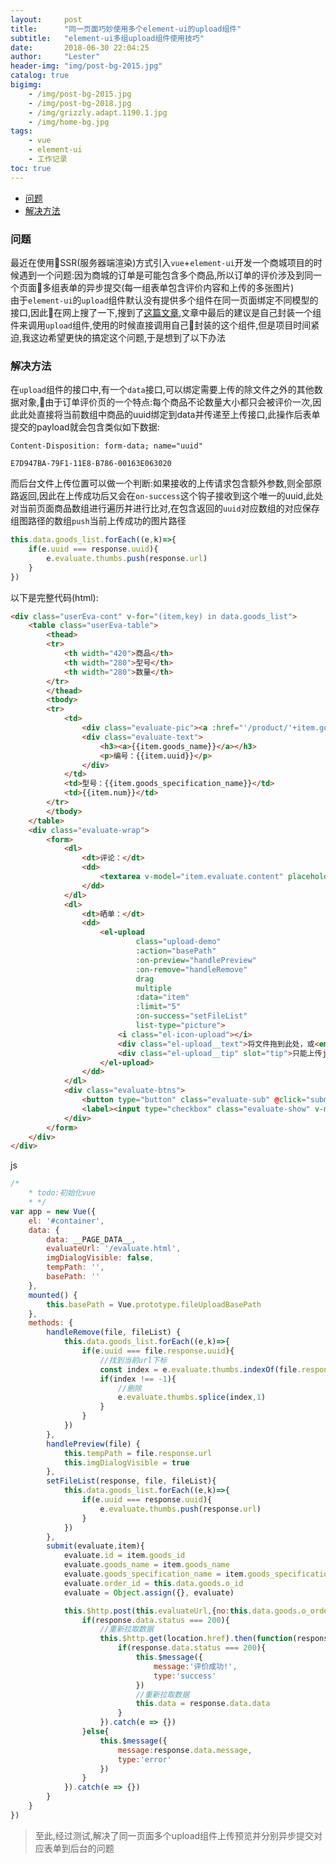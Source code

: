 ```yaml
---
layout:     post
title:      "同一页面巧妙使用多个element-ui的upload组件"
subtitle:   "element-ui多组upload组件使用技巧"
date:       2018-06-30 22:04:25
author:     "Lester"
header-img: "img/post-bg-2015.jpg"
catalog: true
bigimg:
    - /img/post-bg-2015.jpg
    - /img/post-bg-2018.jpg
    - /img/grizzly.adapt.1190.1.jpg
    - /img/home-bg.jpg
tags:
    - vue
    - element-ui
    - 工作记录
toc: true
---
```


- [问题](#%E9%97%AE%E9%A2%98)
- [解决方法](#%E8%A7%A3%E5%86%B3%E6%96%B9%E6%B3%95)

### 问题
最近在使用SSR(服务器端渲染)方式引入`vue`+`element-ui`开发一个商城项目的时候遇到一个问题:因为商城的订单是可能包含多个商品,所以订单的评价涉及到同一个页面多组表单的异步提交(每一组表单包含评价内容和上传的多张图片)  
由于`element-ui`的`upload`组件默认没有提供多个组件在同一页面绑定不同模型的接口,因此在网上搜了一下,搜到了[这篇文章](https://www.guoxiongfei.cn/cntech/2701.html),文章中最后的建议是自己封装一个组件来调用`upload`组件,使用的时候直接调用自己封装的这个组件,但是项目时间紧迫,我这边希望更快的搞定这个问题,于是想到了以下办法  


### 解决方法
在`upload`组件的接口中,有一个`data`接口,可以绑定需要上传的除文件之外的其他数据对象,由于订单评价页的一个特点:每个商品不论数量大小都只会被评价一次,因此此处直接将当前数组中商品的uuid绑定到data并传递至上传接口,此操作后表单提交的payload就会包含类似如下数据:
```
Content-Disposition: form-data; name="uuid"

E7D947BA-79F1-11E8-B786-00163E063020
```
而后台文件上传位置可以做一个判断:如果接收的上传请求包含额外参数,则全部原路返回,因此在上传成功后又会在`on-success`这个钩子接收到这个唯一的uuid,此处对当前页面商品数组进行遍历并进行比对,在包含返回的`uuid`对应数组的对应保存组图路径的数组`push`当前上传成功的图片路径  

```javascript
this.data.goods_list.forEach((e,k)=>{
    if(e.uuid === response.uuid){
        e.evaluate.thumbs.push(response.url)
    }
})
```

以下是完整代码(html):  
```html
<div class="userEva-cont" v-for="(item,key) in data.goods_list">
    <table class="userEva-table">
        <thead>
        <tr>
            <th width="420">商品</th>
            <th width="280">型号</th>
            <th width="280">数量</th>
        </tr>
        </thead>
        <tbody>
        <tr>
            <td>
                <div class="evaluate-pic"><a :href="'/product/'+item.goods_id+'.html'"><img :src="'__PHOTO__'+item.thumb"></a></div>
                <div class="evaluate-text">
                    <h3><a>{{item.goods_name}}</a></h3>
                    <p>编号：{{item.uuid}}</p>
                </div>
            </td>
            <td>型号：{{item.goods_specification_name}}</td>
            <td>{{item.num}}</td>
        </tr>
        </tbody>
    </table>
    <div class="evaluate-wrap">
        <form>
            <dl>
                <dt>评论：</dt>
                <dd>
                    <textarea v-model="item.evaluate.content" placeholder="评论内容"></textarea>
                </dd>
            </dl>
            <dl>
                <dt>晒单：</dt>
                <dd>
                    <el-upload
                            class="upload-demo"
                            :action="basePath"
                            :on-preview="handlePreview"
                            :on-remove="handleRemove"
                            drag
                            multiple
                            :data="item"
                            :limit="5"
                            :on-success="setFileList"
                            list-type="picture">
                        <i class="el-icon-upload"></i>
                        <div class="el-upload__text">将文件拖到此处，或<em>点击上传</em></div>
                        <div class="el-upload__tip" slot="tip">只能上传jpg/png文件，且不超过500kb</div>
                    </el-upload>
                </dd>
            </dl>
            <div class="evaluate-btns">
                <button type="button" class="evaluate-sub" @click="submit(item.evaluate,item)">提交评价</button>
                <label><input type="checkbox" class="evaluate-show" v-model="item.evaluate.is_anonymous">匿名评价</label>
            </div>
        </form>
    </div>
</div>
```

js
```javascript
/*
    * todo:初始化vue
    * */
var app = new Vue({
    el: '#container',
    data: {
        data: __PAGE_DATA__,
        evaluateUrl: '/evaluate.html',
        imgDialogVisible: false,
        tempPath: '',
        basePath: ''
    },
    mounted() {
        this.basePath = Vue.prototype.fileUploadBasePath
    },
    methods: {
        handleRemove(file, fileList) {
            this.data.goods_list.forEach((e,k)=>{
                if(e.uuid === file.response.uuid){
                    //找到当前url下标
                    const index = e.evaluate.thumbs.indexOf(file.response.url)
                    if(index !== -1){
                        //删除
                        e.evaluate.thumbs.splice(index,1)
                    }
                }
            })
        },
        handlePreview(file) {
            this.tempPath = file.response.url
            this.imgDialogVisible = true
        },
        setFileList(response, file, fileList){
            this.data.goods_list.forEach((e,k)=>{
                if(e.uuid === response.uuid){
                    e.evaluate.thumbs.push(response.url)
                }
            })
        },
        submit(evaluate,item){
            evaluate.id = item.goods_id
            evaluate.goods_name = item.goods_name
            evaluate.goods_specification_name = item.goods_specification_name
            evaluate.order_id = this.data.goods.o_id
            evaluate = Object.assign({}, evaluate)

            this.$http.post(this.evaluateUrl,{no:this.data.goods.o_orderno,evaluate:evaluate}).then(response => {
                if(response.data.status === 200){
                    //重新拉取数据
                    this.$http.get(location.href).then(function(response){
                        if(response.data.status === 200){
                            this.$message({
                                message:'评价成功!',
                                type:'success'
                            })
                            //重新拉取数据
                            this.data = response.data.data
                        }
                    }).catch(e => {})
                }else{
                    this.$message({
                        message:response.data.message,
                        type:'error'
                    })
                }
            }).catch(e => {})
        }
    }
})
```

> 至此,经过测试,解决了同一页面多个upload组件上传预览并分别异步提交对应表单到后台的问题